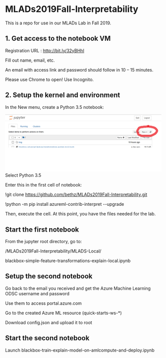 # MLADs2019Fall-Interpretability
This is a repo for use in our MLADs Lab in Fall 2019.

## 1. Get access to the notebook VM
Registration URL : http://bit.ly/32yBHhI

Fill out name, email, etc.

An email with access link and password should follow in 10 – 15 minutes.​

Please use Chrome to open! Use Incognito.

## 2. Setup the kernel and environment

In the New menu, create a Python 3.5 notebook:

![New menu](img/newnb.png "New")
Select Python 3.5

Enter this in the first cell of notebook:

!git clone https://github.com/bethz/MLADs2019Fall-Interpretability.git​

!python -m pip install azureml-contrib-interpret --upgrade​

Then, execute the cell. 
At this point, you have the files needed for the lab.

## Start the first notebook

From the jupyter root directory, go to:​

/MLADs2019Fall-Interpretability/MLADS-Local/​

blackbox-simple-feature-transformations-explain-local.ipynb

## Setup the second notebook
Go back to the email you received and get the Azure Machine Learning ODSC username and password​

Use them to access portal.azure.com​

Go to the created Azure ML resource (quick-starts-ws-*)​

Download config.json and upload it to root

## Start the second notebook
Launch blackbox-train-explain-model-on-amlcompute-and-deploy.ipynb

